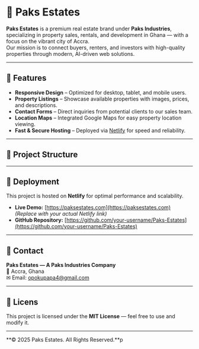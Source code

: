 # 🏡 Paks Estates

**Paks Estates** is a premium real estate brand under **Paks Industries**, specializing in property sales, rentals, and development in Ghana — with a focus on the vibrant city of Accra.  
Our mission is to connect buyers, renters, and investors with high-quality properties through modern, AI-driven web solutions.

---

## 🌟 Features
- **Responsive Design** – Optimized for desktop, tablet, and mobile users.
- **Property Listings** – Showcase available properties with images, prices, and descriptions.
- **Contact Forms** – Direct inquiries from potential clients to our sales team.
- **Location Maps** – Integrated Google Maps for easy property location viewing.
- **Fast & Secure Hosting** – Deployed via [Netlify](https://www.netlify.com/) for speed and reliability.

---

## 📂 Project Structure
---

## 🚀 Deployment
This project is hosted on **Netlify** for optimal performance and scalability.

- **Live Demo:** [https://paksestates.com](https://paksestates.com) *(Replace with your actual Netlify link)*
- **GitHub Repository:** [https://github.com/your-username/Paks-Estates](https://github.com/your-username/Paks-Estates)

---

## 📧 Contact
**Paks Estates — A Paks Industries Company**  
📍 Accra, Ghana  
✉ Email: [opokupapa4@gmail.com](mailto:opokupapa4@gmail.com)  

---

## 📜 Licens
This project is licensed under the **MIT License** — feel free to use and modify it.

---

**© 2025 Paks Estates. All Rights Reserved.**p
